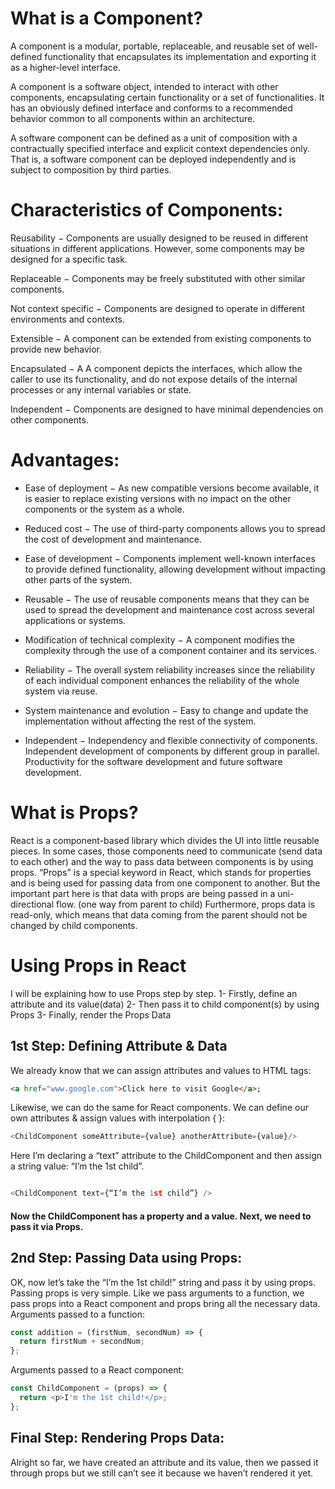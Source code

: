 # What is a Component?


A component is a modular, portable, replaceable, and reusable set of well-defined functionality that encapsulates its implementation and exporting it as a higher-level interface.

A component is a software object, intended to interact with other components, encapsulating certain functionality or a set of functionalities. It has an obviously defined interface and conforms to a recommended behavior common to all components within an architecture.

A software component can be defined as a unit of composition with a contractually specified interface and explicit context dependencies only. That is, a software component can be deployed independently and is subject to composition by third parties.


# Characteristics of Components:



Reusability − Components are usually designed to be reused in different situations in different applications. However, some components may be designed for a specific task.

Replaceable − Components may be freely substituted with other similar components.

Not context specific − Components are designed to operate in different environments and contexts.

Extensible − A component can be extended from existing components to provide new behavior.

Encapsulated − A A component depicts the interfaces, which allow the caller to use its functionality, and do not expose details of the internal processes or any internal variables or state.

Independent − Components are designed to have minimal dependencies on other components.

# Advantages:


* Ease of deployment − As new compatible versions become available, it is easier to replace existing versions with no impact on the other components or the system as a whole.

* Reduced cost − The use of third-party components allows you to spread the cost of development and maintenance.

* Ease of development − Components implement well-known interfaces to provide defined functionality, allowing development without impacting other parts of the system.

* Reusable − The use of reusable components means that they can be used to spread the development and maintenance cost across several applications or systems.

* Modification of technical complexity − A component modifies the complexity through the use of a component container and its services.

* Reliability − The overall system reliability increases since the reliability of each individual component enhances the reliability of the whole system via reuse.

* System maintenance and evolution − Easy to change and update the implementation without affecting the rest of the system.

* Independent − Independency and flexible connectivity of components. Independent development of components by different group in parallel. Productivity for the software development and future software development.




# What is Props?
React is a component-based library which divides the UI into little reusable pieces. In some cases, those components need to communicate (send data to each other) and the way to pass data between components is by using props.
“Props” is a special keyword in React, which stands for properties and is being used for passing data from one component to another.
But the important part here is that data with props are being passed in a uni-directional flow. (one way from parent to child)
Furthermore, props data is read-only, which means that data coming from the parent should not be changed by child components.




# Using Props in React
I will be explaining how to use Props step by step.
1- Firstly, define an attribute and its value(data)
2- Then pass it to child component(s) by using Props
3- Finally, render the Props Data




## 1st Step: Defining Attribute & Data
We already know that we can assign attributes and values to HTML tags:
```html
<a href="www.google.com">Click here to visit Google</a>;
```
Likewise, we can do the same for React components. We can define our own attributes & assign values with interpolation { }:
```js
<ChildComponent someAttribute={value} anotherAttribute={value}/>
```

Here I’m declaring a “text” attribute to the ChildComponent and then assign a string value: “I’m the 1st child”.


```js

<ChildComponent text={“I’m the 1st child”} />
```

#### Now the ChildComponent has a property and a value. Next, we need to pass it via Props.
## 2nd Step: Passing Data using Props:


OK, now let’s take the “I’m the 1st child!” string and pass it by using props.
Passing props is very simple. Like we pass arguments to a function, we pass props into a React component and props bring all the necessary data.
Arguments passed to a function:

```js
const addition = (firstNum, secondNum) => {  
  return firstNum + secondNum; 
};
```

Arguments passed to a React component:

```js
const ChildComponent = (props) => {  
  return <p>I'm the 1st child!</p>; 
};
```


## Final Step: Rendering Props Data:

Alright so far, we have created an attribute and its value, then we passed it through props but we still can’t see it because we haven’t rendered it yet.
